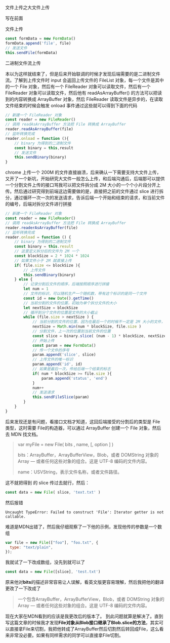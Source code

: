 文件上传之大文件上传

写在前面

文件上传

```js
const formData = new FormData()
formData.append('file', file)
// 发送文件
this.sendFile(formData)
```

二进制文件流上传

本以为这样就结束了，但是后来开始联调的时候才发现后端需要的是二进制文件流。了解到上传文件时 input 会返回上传文件的 FileList 对象，每一个文件是其中的一个 File 对象，然后有一个 FileReader 对象可以读取文件，然后有一个 FileReader 对象可以读取文件，然后他有 readAsArrayBuffer() 的方法可以把读到的内容转换成 ArrayBuffer 对象，然后 FileReader 读取文件是异步的，在读取文件结束的时候会触发 onload 事件通过这些就可以得到下面的代码

```js
// 新建一个 FileReader 对象
const reader = new FileReader()
// 调用 readAsArrayBuffer 方法把 File 转换成 ArrayBuffer
reader.readAsArrayBuffer(file)
// 监听转换完成
reader.onload = function (){
    // binary 为得到的二进制文件
    const binary = this,result
    // 发送文件
    this.sendBinary(binary)
}
```

chrome 上传一个 200M 的文件直接崩溃，后来确认一下需要支持大文件上传，又开了一个新坑，开始研究大文件一般怎么上传，和后端沟通后，后端那可以提供一个分割文件上传的接口骂我可以把文件拆分成 2M 大小的一个个小片段分开上传。然后通过研究得到前端这边需要做的是，直接把之前的文件通过 slice 进行拆分，通过循环一次一次的发送请求，告诉后端一个开始和结束的请求，和当前文件的编号，后端对拆分文件进行拼接

```js
// 新建一个 FileReader 对象
const reader = new FileReader()
// 调用 readAsArrayBuffer 方法把 File 转换成 ArrayBuffer
reader.readerAsArrayBuffer(file)
// 监听转换完成
reader.onload = function () {
    // binary 为得到的二进制文件
    const binary = this.result
    // 这里定义拆分后的文件为 2M 一个
    const blockSize = 2 * 1024 * 1024
    // 如果文件小于 2M 就直接上传
    if( file.size <= blockSize ){
        // 上传文件
        this.sendBinary(binary)
    } else {
        // 记录分割后文件的顺序，后端按照顺序进行拼接
        let num = 1
        // 文件的标识，可以随机生产一个随机数，带有这个标识的是同一个文件
        const id = new Date().getTime()
        // 当前分割的文件的位置，初始为单个拆分文件的大小
        let nextSize = blockSize
        // 循环到分个文件的位置是文件的大小截止
        while (file.size > nextSize ) {
            // 当前分割的文件的位置，因为在最后一个的时候不一定是 2M 大小的文件，最后一个位置是文件的大小
            nextSize = Math.min(num * blockSize, file.size )
            // 分割文件，上一次的位置到当前文件的位置
            const slice = binary.slice( (num - 1) * blockSize, nextSize )
            // 开始上传
            const param = new FormData()
            // 传一个文件的序号
            param.append('slice', slice)
            // 上传文件的唯一标识
            param.append('id', id)
            // 如果是最后一次，传给后端一个结束的标志
            if( num * blockSize >= file.size ){
                param.append('status', 'end')
            }
            num++
            // 发送请求
            this.sendFileSlice(param)
        }
    }
}

```

后来发现还是有问题，看接口文档才知道，这回后端接受的分割后的类型是 File 类型，这时需要 File的构造器，可以通过 ArrayBuffer 创建一个 File 对象，然后去 MDN 找文档。

> var  myFile = new  File( bits , name,  [, option ] )
>
> bits：ArrayBuffer，ArrayBufferView，Blob，或者 DOMString 对象的 Array — 或者任何这些对象的组合。这是 UTF-8 编码的文件内容。
>
> name：USVString，表示文件名称，或者文件路径。

这不就把得到 的  slice  传过去就行，然后：

```js
const data = new File( slice, 'text.txt' )
```

然后报错

```
Uncaught TypeError: Failed to construct 'File': Iterator getter is not callable.
```

难道是MDN出错了，然后我仔细观察了一下他的示例，发现他传的参数是一个数组

```js
var file = new File(["foo"], "foo.txt", {
  type: "text/plain",
});
```

我就试了一下改成数组，没先到就可以了

```js
const data = new File([slice], 'test.txt')
```

原来他对**bits**的描述非常容易让人误解，看英文版更容易理解，然后我把他的翻译更改了一下改成了

> 一个包含ArrayBuffer，ArrayBufferView，Blob，或者 DOMString 对象的 Array — 或者任何这些对象的组合。这是 UTF-8 编码的文件内容。

现在大家在MDN看到的应该是我更改后的版本了。
到此问题就算是解决了。直到写这篇文章的时候我才发现**File对象从Blob接口继承了Blob.slice的方法**，其实可以直接拿File来切割，我把他转成了ArrayBuffer然后切割然后转回成File，这么看来非常没必要。如果有同样需求的同学可以直接拿File切割。
